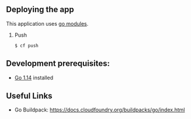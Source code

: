 ## Deploying the app
This application uses [go modules](https://blog.golang.org/using-go-modules).

1. Push
    ```
    $ cf push
    ```
## Development prerequisites:

- [Go 1.14](https://golang.org/doc/install) installed

## Useful Links
- Go Buildpack: https://docs.cloudfoundry.org/buildpacks/go/index.html


